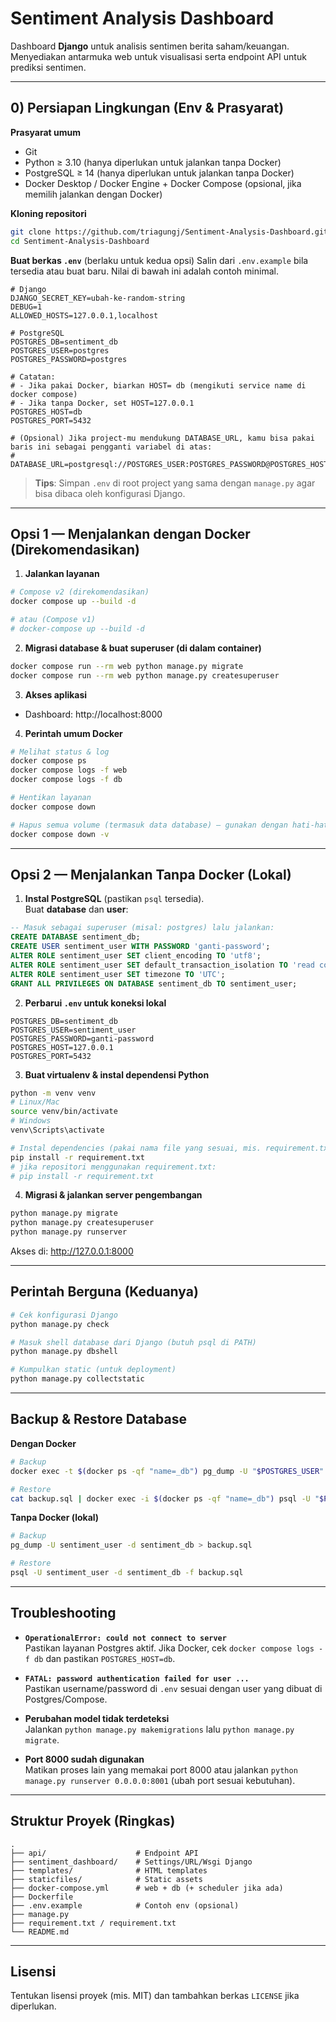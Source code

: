 # Sentiment Analysis Dashboard

Dashboard **Django** untuk analisis sentimen berita saham/keuangan.  
Menyediakan antarmuka web untuk visualisasi serta endpoint API untuk prediksi sentimen.

---

## 0) Persiapan Lingkungan (Env & Prasyarat)

**Prasyarat umum**
- Git
- Python ≥ 3.10 (hanya diperlukan untuk jalankan tanpa Docker)
- PostgreSQL ≥ 14 (hanya diperlukan untuk jalankan tanpa Docker)
- Docker Desktop / Docker Engine + Docker Compose (opsional, jika memilih jalankan dengan Docker)

**Kloning repositori**
```bash
git clone https://github.com/triagungj/Sentiment-Analysis-Dashboard.git
cd Sentiment-Analysis-Dashboard
```

**Buat berkas `.env`** (berlaku untuk kedua opsi)
Salin dari `.env.example` bila tersedia atau buat baru. Nilai di bawah ini adalah contoh minimal.
```env
# Django
DJANGO_SECRET_KEY=ubah-ke-random-string
DEBUG=1
ALLOWED_HOSTS=127.0.0.1,localhost

# PostgreSQL
POSTGRES_DB=sentiment_db
POSTGRES_USER=postgres
POSTGRES_PASSWORD=postgres

# Catatan:
# - Jika pakai Docker, biarkan HOST= db (mengikuti service name di docker compose)
# - Jika tanpa Docker, set HOST=127.0.0.1
POSTGRES_HOST=db
POSTGRES_PORT=5432

# (Opsional) Jika project-mu mendukung DATABASE_URL, kamu bisa pakai baris ini sebagai pengganti variabel di atas:
# DATABASE_URL=postgresql://POSTGRES_USER:POSTGRES_PASSWORD@POSTGRES_HOST:POSTGRES_PORT/POSTGRES_DB
```

> **Tips**: Simpan `.env` di root project yang sama dengan `manage.py` agar bisa dibaca oleh konfigurasi Django.

---

## Opsi 1 — Menjalankan dengan Docker (Direkomendasikan)

1) **Jalankan layanan**
```bash
# Compose v2 (direkomendasikan)
docker compose up --build -d

# atau (Compose v1)
# docker-compose up --build -d
```

2) **Migrasi database & buat superuser (di dalam container)**
```bash
docker compose run --rm web python manage.py migrate
docker compose run --rm web python manage.py createsuperuser
```

3) **Akses aplikasi**
- Dashboard: http://localhost:8000

4) **Perintah umum Docker**
```bash
# Melihat status & log
docker compose ps
docker compose logs -f web
docker compose logs -f db

# Hentikan layanan
docker compose down

# Hapus semua volume (termasuk data database) — gunakan dengan hati‑hati
docker compose down -v
```

---

## Opsi 2 — Menjalankan Tanpa Docker (Lokal)

1) **Instal PostgreSQL** (pastikan `psql` tersedia).  
   Buat **database** dan **user**:
```sql
-- Masuk sebagai superuser (misal: postgres) lalu jalankan:
CREATE DATABASE sentiment_db;
CREATE USER sentiment_user WITH PASSWORD 'ganti-password';
ALTER ROLE sentiment_user SET client_encoding TO 'utf8';
ALTER ROLE sentiment_user SET default_transaction_isolation TO 'read committed';
ALTER ROLE sentiment_user SET timezone TO 'UTC';
GRANT ALL PRIVILEGES ON DATABASE sentiment_db TO sentiment_user;
```

2) **Perbarui `.env` untuk koneksi lokal**
```env
POSTGRES_DB=sentiment_db
POSTGRES_USER=sentiment_user
POSTGRES_PASSWORD=ganti-password
POSTGRES_HOST=127.0.0.1
POSTGRES_PORT=5432
```

3) **Buat virtualenv & instal dependensi Python**
```bash
python -m venv venv
# Linux/Mac
source venv/bin/activate
# Windows
venv\Scripts\activate

# Instal dependencies (pakai nama file yang sesuai, mis. requirement.txt)
pip install -r requirement.txt
# jika repositori menggunakan requirement.txt:
# pip install -r requirement.txt
```

4) **Migrasi & jalankan server pengembangan**
```bash
python manage.py migrate
python manage.py createsuperuser
python manage.py runserver
```
Akses di: http://127.0.0.1:8000

---

## Perintah Berguna (Keduanya)

```bash
# Cek konfigurasi Django
python manage.py check

# Masuk shell database dari Django (butuh psql di PATH)
python manage.py dbshell

# Kumpulkan static (untuk deployment)
python manage.py collectstatic
```

---

## Backup & Restore Database

**Dengan Docker**
```bash
# Backup
docker exec -t $(docker ps -qf "name=_db") pg_dump -U "$POSTGRES_USER" "$POSTGRES_DB" > backup.sql

# Restore
cat backup.sql | docker exec -i $(docker ps -qf "name=_db") psql -U "$POSTGRES_USER" -d "$POSTGRES_DB"
```

**Tanpa Docker (lokal)**
```bash
# Backup
pg_dump -U sentiment_user -d sentiment_db > backup.sql

# Restore
psql -U sentiment_user -d sentiment_db -f backup.sql
```

---

## Troubleshooting

- **`OperationalError: could not connect to server`**  
  Pastikan layanan Postgres aktif. Jika Docker, cek `docker compose logs -f db` dan pastikan `POSTGRES_HOST=db`.

- **`FATAL: password authentication failed for user ...`**  
  Pastikan username/password di `.env` sesuai dengan user yang dibuat di Postgres/Compose.

- **Perubahan model tidak terdeteksi**  
  Jalankan `python manage.py makemigrations` lalu `python manage.py migrate`.

- **Port 8000 sudah digunakan**  
  Matikan proses lain yang memakai port 8000 atau jalankan `python manage.py runserver 0.0.0.0:8001` (ubah port sesuai kebutuhan).

---

## Struktur Proyek (Ringkas)

```
.
├── api/                    # Endpoint API
├── sentiment_dashboard/    # Settings/URL/Wsgi Django
├── templates/              # HTML templates
├── staticfiles/            # Static assets
├── docker-compose.yml      # web + db (+ scheduler jika ada)
├── Dockerfile
├── .env.example            # Contoh env (opsional)
├── manage.py
├── requirement.txt / requirement.txt
└── README.md
```

---

## Lisensi
Tentukan lisensi proyek (mis. MIT) dan tambahkan berkas `LICENSE` jika diperlukan.
